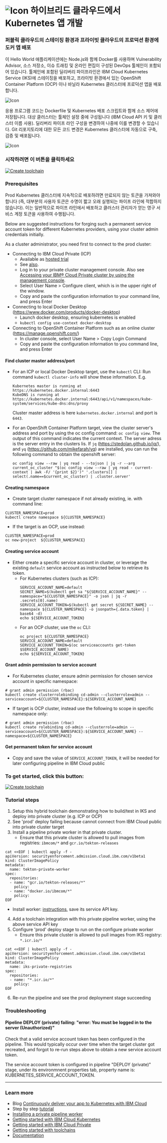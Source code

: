 # ![Icon](./.bluemix/secure-lock-kubernetes.png) 하이브리드 클라우드에서 Kubernetes 앱 개발


### 퍼블릭 클라우드의 스테이징 환경과 프라이빗 클라우드의 프로덕션 환경에 도커 앱 배포

이 Hello World 애플리케이션에는 Node.js와 함께 Docker를 사용하며 Vulnerability Advisor, 소스 저장소, 이슈 트래킹 및 온라인 편집이 구성된 DevOps 툴체인이 포함되어 있습니다. 툴체인에 포함된 딜리버리 파이프라인은 IBM Cloud Kubernetes Service (IKS)에 스테이징을 배포하고, 프라이빗 환경에서 있는 OpenShift Container Platform (OCP) 이나 바닐라 Kubernetes 클러스터에 프로덕션 앱을 배포합니다.

![Icon](./.bluemix/toolchain.png)

응용 프로그램 코드는 Dockerfile 및 Kubernetes 배포 스크립트와 함께 소스 제어에 저장됩니다.
대상 클러스터는 툴체인 설정 중에 구성됩니다 (IBM Cloud API 키 및 클러스터 이름 사용). 딜리버리 파이프 라인 구성을 변경하여 나중에 이를 변경할 수 있습니다.
Git 리포지토리에 대한 모든 코드 변경은 Kubernetes 클러스터에 자동으로 구축, 검증 및 배포됩니다.

![Icon](./pipeline.png)


### 시작하려면 이 버튼을 클릭하세요
[![Create toolchain](https://cloud.ibm.com/devops/graphics/create_toolchain_button.png)](https://cloud.ibm.com/devops/setup/deploy?repository=https%3A%2F%2Fgithub.com%2Fopen-toolchain%2Fhybrid-kube-toolchain&env_id=ibm:yp:us-south)


### Prerequisites

Prod Kubernetes 클러스터에 지속적으로 배포하려면 만료되지 않는 토큰을 가져와야합니다 (즉, 대부분의 사용자 토큰은 수명이 짧고 오래 실행되는 파이프 라인에 적합하지 않습니다). 이는 일반적으로 파이프 라인에서 배포하고 클러스터 관리자가 얻는 영구 서비스 계정 토큰을 사용하여 수행됩니다.

Below are suggested instructions for forging such a permanent service account token for different Kubernetes providers, using your cluster admin credentials initially. 

As a cluster administrator, you need first to connect to the prod cluster:
- Connecting to IBM Cloud Private (ICP)
  - Available as [hosted trial](https://www.ibm.com/cloud/garage/dte/tutorial/ibm-cloud-private-hosted-trial) 
  - See [also](https://www.ibm.com/developerworks/community/blogs/fe25b4ef-ea6a-4d86-a629-6f87ccf4649e/entry/Configuring_the_Kubernetes_CLI_by_using_service_account_tokens1?lang=en).
  - Log in to your private cluster management console. Also see [Accessing your IBM® Cloud Private cluster by using the management console](https://www.ibm.com/support/knowledgecenter/SSBS6K_2.1.0/manage_cluster/cfc_gui.html?view=kc).
  - Select User Name > Configure client, which is in the upper right of the window.
  - Copy and paste the configuration information to your command line, and press Enter 
- Connecting to local Docker Desktop (https://www.docker.com/products/docker-desktop)
  - Launch docker desktop, ensuring kubernetes is enabled
  - `kubectl config use-context docker-desktop`
- Connecting to OpenShift Container Platform such as an online cluster (https://manage.openshift.com/)
  - In cluster console, select User Name > Copy Login Command
  - Copy and paste the configuration information to you command line, and press Enter

#### Find cluster master address/port

- For an ICP or local Docker Desktop target, use the `kubectl` CLI:
  Run command `kubectl cluster-info` will show these information. E.g. 
  ```
  Kubernetes master is running at https://kubernetes.docker.internal:6443
  KubeDNS is running at https://kubernetes.docker.internal:6443/api/v1/namespaces/kube-system/services/kube-dns:dns/proxy
  ```
  Cluster master address is here `kubernetes.docker.internal` and port is `6443`.
  
- For an OpenShift Container Platform target, view the cluster server's address and port by using the oc config command: `oc config view`.
  The output of this command indicates the current context. The server adress is the server entry in the clusters lis.
  If `jq` (https://stedolan.github.io/jq/), and `yq` (https://github.com/mikefarah/yq) are installed, you can run the following command to obtain the openshift server:
  ```
  oc config view --raw | yq read - --tojson | jq -r --arg current_oc_cluster "$(oc config view --raw | yq read - current-context | awk -F/ '{print $2}')" '.clusters[] | select(.name==$current_oc_cluster) | .cluster.server'
  ```

#### Creating namespace

- Create target cluster namespace if not already existing, ie. with command line: 
```
CLUSTER_NAMESPACE=prod
kubectl create namespace ${CLUSTER_NAMESPACE}
```
- If the target is an OCP, use instead:
```
CLUSTER_NAMESPACE=prod
oc new-project  ${CLUSTER_NAMESPACE}
```

#### Creating service account

- Either create a specific service account in cluster, or leverage the existing `default` service account as instructed below to retrieve its token.
  - For Kubernetes clusters (such as ICP):
    ```
    SERVICE_ACCOUNT_NAME=default
    SECRET_NAME=$(kubectl get sa "${SERVICE_ACCOUNT_NAME}" --namespace="${CLUSTER_NAMESPACE}" -o json | jq -r .secrets[0].name)
    SERVICE_ACCOUNT_TOKEN=$(kubectl get secret ${SECRET_NAME} --namespace ${CLUSTER_NAMESPACE} -o jsonpath={.data.token} | base64 -d)
    echo ${SERVICE_ACCOUNT_TOKEN}
    ```
  - For an OCP cluster, use the `oc` CLI:
    ```
    oc project ${CLUSTER_NAMESPACE}
    SERVICE_ACCOUNT_NAME=default
    SERVICE_ACCOUNT_TOKEN=$(oc serviceaccounts get-token $SERVICE_ACCOUNT_NAME)
    echo ${SERVICE_ACCOUNT_TOKEN}
    ```
    
#### Grant admin permission to service account

- For Kubernetes cluster, ensure admin permission for chosen service account in specific namespace:
```
# grant admin permission (rbac)
kubectl create clusterrolebinding cd-admin --clusterrole=admin --serviceaccount=${CLUSTER_NAMESPACE}:${SERVICE_ACCOUNT_NAME} 
```

- If target is OCP cluster, instead use the following to scope in specific namespace only:
```
# grant admin permission (rbac)
kubectl create rolebinding cd-admin --clusterrole=admin --serviceaccount=${CLUSTER_NAMESPACE}:${SERVICE_ACCOUNT_NAME} --namespace=${CLUSTER_NAMESPACE}
```

#### Get permanent token for service account
- Copy and save the value of `SERVICE_ACCOUNT_TOKEN`, it will be needed for later configuring pipeline in IBM Cloud public

### To get started, click this button:
[![Create toolchain](https://cloud.ibm.com/devops/graphics/create_toolchain_button.png)](https://cloud.ibm.com/devops/setup/deploy?repository=https%3A%2F%2Fgithub.com%2Fopen-toolchain%2Fhybrid-kube-toolchain&env_id=ibm:yp:us-south)

### Tutorial steps
1. Setup this hybrid toolchain demonstrating how to build/test in IKS and deploy into private cluster (e.g. ICP or OCP)
2. See 'prod' deploy failing because cannot connect from IBM Cloud public into private cluster target
3. Install a pipeline private worker in that private cluster. 
   - Ensure that this private cluster is allowed to pull images from registries: `ibmcom/*` and `gcr.io/tekton-releases`
```
cat <<EOF | kubectl apply -f -
apiVersion: securityenforcement.admission.cloud.ibm.com/v1beta1
kind: ClusterImagePolicy
metadata:
  name: tekton-private-worker
spec:
  repositories:
  - name: "gcr.io/tekton-releases/*"
    policy:
  - name: "docker.io/ibmcom/*"
    policy:
EOF
```
   - Install worker: [instructions](https://cloud.ibm.com/docs/services/ContinuousDelivery?topic=ContinuousDelivery-install-private-workers), save its service API key.
4. Add a toolchain integration with this private pipeline worker, using the above service API key
5. Configure 'prod' deploy stage to run on the configure private worker
   - Ensure this private cluster is allowed to pull images from IKS registry: `*.icr.io/*`
```
cat <<EOF | kubectl apply -f -
apiVersion: securityenforcement.admission.cloud.ibm.com/v1beta1
kind: ClusterImagePolicy
metadata:
  name: iks-private-registries
spec:
  repositories:
  - name: "*.icr.io/*"
    policy:
EOF
```
6. Re-run the pipeline and see the prod deployment stage succeeding

### Troubleshooting

#### Pipeline DEPLOY (private) failing: "error: You must be logged in to the server (Unauthorized)"

Check that a valid service account token has been configured in the pipeline. This would typically occur over time when the target cluster got recreated, and forgot to re-run steps above to obtain a new service account token.

The service account token is configured in pipeline "DEPLOY (private)" stage, under its environmnent properties tab, property name is: KUBERNETES_SERVICE_ACCOUNT_TOKEN.

---
### Learn more 

* Blog [Continuously deliver your app to Kubernetes with IBM Cloud](https://www.ibm.com/blogs/bluemix/2017/07/continuously-deliver-your-app-to-kubernetes-with-bluemix/)
* Step by step [tutorial](https://www.ibm.com/cloud/garage/tutorials/devops-toolchain-integration?task=7)
* [Installing a private pipeline worker](https://cloud.ibm.com/docs/services/ContinuousDelivery?topic=ContinuousDelivery-install-private-workers)
* [Getting started with IBM Cloud Kubernetes](https://cloud.ibm.com/docs/containers?topic=containers-getting-started)
* [Getting started with IBM Cloud Private](https://www.ibm.com/cloud/private/get-started)
* [Getting started with toolchains](https://cloud.ibm.com/devops/getting-started)
* [Documentation](https://cloud.ibm.com/docs/services/ContinuousDelivery/index.html?pos=2)

